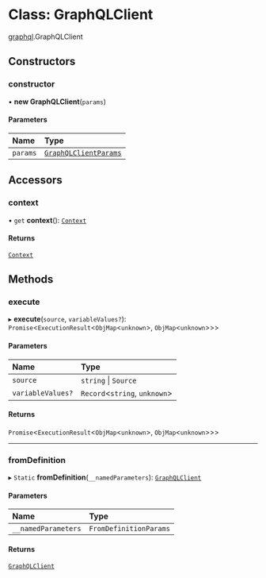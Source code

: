 # Class: GraphQLClient

[graphql](../modules/graphql.md).GraphQLClient

## Constructors

### constructor

• **new GraphQLClient**(`params`)

#### Parameters

| Name | Type |
| :------ | :------ |
| `params` | [`GraphQLClientParams`](../modules/graphql.md#graphqlclientparams) |

## Accessors

### context

• `get` **context**(): [`Context`](graphql.Context.md)

#### Returns

[`Context`](graphql.Context.md)

## Methods

### execute

▸ **execute**(`source`, `variableValues?`): `Promise`<`ExecutionResult`<`ObjMap`<`unknown`\>, `ObjMap`<`unknown`\>\>\>

#### Parameters

| Name | Type |
| :------ | :------ |
| `source` | `string` \| `Source` |
| `variableValues?` | `Record`<`string`, `unknown`\> |

#### Returns

`Promise`<`ExecutionResult`<`ObjMap`<`unknown`\>, `ObjMap`<`unknown`\>\>\>

___

### fromDefinition

▸ `Static` **fromDefinition**(`__namedParameters`): [`GraphQLClient`](graphql.GraphQLClient.md)

#### Parameters

| Name | Type |
| :------ | :------ |
| `__namedParameters` | `FromDefinitionParams` |

#### Returns

[`GraphQLClient`](graphql.GraphQLClient.md)
